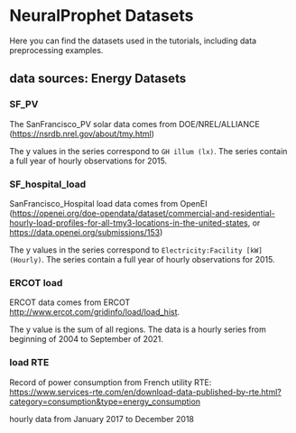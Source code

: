# NeuralProphet Datasets
Here you can find the datasets used in the tutorials, including data preprocessing examples.


## data sources: Energy Datasets

 ### SF_PV
 The SanFrancisco_PV solar data comes from DOE/NREL/ALLIANCE (https://nsrdb.nrel.gov/about/tmy.html) 
  
 The y values in the series correspond to  `GH illum (lx)`. The series contain a full year of hourly observations for 2015.
 
 ### SF_hospital_load
 SanFrancisco_Hospital load data comes from OpenEI (https://openei.org/doe-opendata/dataset/commercial-and-residential-hourly-load-profiles-for-all-tmy3-locations-in-the-united-states,  or https://data.openei.org/submissions/153) 
 
 The y values in the series correspond to  `Electricity:Facility [kW](Hourly)`. The series contain a full year of hourly observations for 2015.
 
 
 ### ERCOT load
 ERCOT data comes from ERCOT http://www.ercot.com/gridinfo/load/load_hist.
 
 The y value is the sum of all regions. 
 The data is a hourly series from beginning of 2004 to September of 2021.


### load RTE
Record of power consumption from French utility RTE: 
https://www.services-rte.com/en/download-data-published-by-rte.html?category=consumption&type=energy_consumption

hourly data from January 2017 to December 2018
